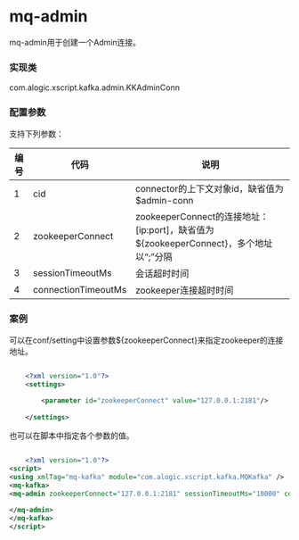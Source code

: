 mq-admin
============

mq-admin用于创建一个Admin连接。

### 实现类

com.alogic.xscript.kafka.admin.KKAdminConn

### 配置参数

支持下列参数：

| 编号 | 代码 | 说明 |
| ---- | ---- | ---- |
| 1 | cid | connector的上下文对象id，缺省值为$admin-conn |
| 2 | zookeeperConnect | zookeeperConnect的连接地址：[ip:port]，缺省值为${zookeeperConnect}，多个地址以“;”分隔 |
| 3 | sessionTimeoutMs | 会话超时时间 |
| 4 | connectionTimeoutMs | zookeeper连接超时时间 |


### 案例
可以在conf/setting中设置参数${zookeeperConnect}来指定zookeeper的连接地址。
```xml

	<?xml version="1.0"?>
	<settings>
	
		<parameter id="zookeeperConnect" value="127.0.0.1:2181"/>
		
	</settings>

```

也可以在脚本中指定各个参数的值。

```xml

	<?xml version="1.0"?>
<script>
<using xmlTag="mq-kafka" module="com.alogic.xscript.kafka.MQKafka" />
<mq-kafka>
<mq-admin zookeeperConnect="127.0.0.1:2181" sessionTimeoutMs="10000" connectionTimeoutMs="8000">	
	
</mq-admin>
</mq-kafka>
</script>
	    
```